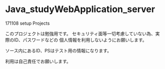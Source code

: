 # Java_studyWebApplication_server

171108 setup Projects

このプロジェクトは勉強用です。 セキュリティ面等一切考慮していない為、実際のID、パスワードなどの 個人情報を利用しないようにお願いします。

ソース内にあるID、PSはテスト用の情報になります。

利用は自己責任でお願いします。
